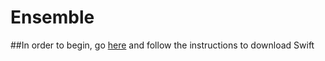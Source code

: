 # Ensemble

##In order to begin, go [here](https://swift.org/getting-started/) and follow the instructions to download Swift


